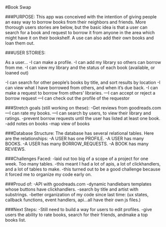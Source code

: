 #Book Swap


###PURPOSE:
This app was conceived with the intention of giving people an easy way to borrow books from their neighbors and friends. More thorough users stories are below, but the basic idea is that a user can search for a book and request to borrow it from anyone in the area which might have it on their bookshelf. A use can also add their own books and loan them out.

###USER STORIES:

As a user...
-I can make a profile.
-I can add my library so others can borrow from me.
-I can view my library and the status of each book (available, or loaned out)

-I can search for other people’s books by title, and sort results by location
-I can view what I have borrowed from others, and when it’s due back.
-I can make a request to borrow from others’ libraries.
—I can accept or reject a borrow request
—I can check out the profile of the requestor

###Stretch goals (still working on these):
-Get reviews from goodreads.com
—I can rate my books.
—I can search by users, to view their library and ratings.
-prevent borrow requests until the user has listed at least one book.
-add notes on books
-map view of books


###Database Structure:
The database has several relational tables. Here are the relationships:
-A USER has one PROFILE.
-A USER has many BOOKS.
-A USER has many BORROW_REQUESTS.
-A BOOK has many REVIEWS.

###Challenges Faced:
-laid out too big of a scope of a project for one week. Too many tables.
-this meant I had a lot of apis, a lot of clickhandlers, and a lot of tables to make.
-this turned out to be a good challenge because it forced me to organize my code early on.

###Proud of:
-API with goodreads.com
-dynamic handlebars templates whose buttons have clickhandlers.
-search by title and artist with substrings.
-better organization of my code since last time: (ux states, callback functions, event handlers, api...all have their own js files.)

###Next Steps:
-Still need to build a way for users to edit profiles.
-give users the ability to rate books, search for their friends, andmake a top books list.
